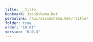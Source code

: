 ```yaml
---
title: __title
bookmark: JsonSchema.Net
permalink: /api/JsonSchema.Net/:title/
folder: true
order: "10.01"
version: "6.0.3"
---
```

